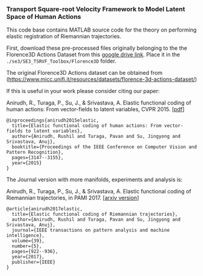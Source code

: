 ### Transport Square-root Velocity Framework to Model Latent Space of Human Actions
This code base contains MATLAB source code for the theory on performing elastic registration of Riemannian trajectories. 

First, download these pre-processed files originally belonging to the the Florence3D Actions Dataset from this [google drive link](https://drive.google.com/drive/folders/0B0m5dC6kI_19UzA1MllKX3R3ZkU?usp=sharing). Place it in the `./se3/SE3_TSRVF_Toolbox/Florence3D` folder.

The original Florence3D Actions dataset can be obtained from (https://www.micc.unifi.it/resources/datasets/florence-3d-actions-dataset/)

If this is useful in your work please consider citing our paper:

Anirudh, R., Turaga, P., Su, J., & Srivastava, A. Elastic functional coding of human actions: From vector-fields to latent variables, CVPR 2015. 
[[pdf](https://www.cv-foundation.org/openaccess/content_cvpr_2015/papers/Anirudh_Elastic_Functional_Coding_2015_CVPR_paper.pdf)]

```
@inproceedings{anirudh2015elastic,
  title={Elastic functional coding of human actions: From vector-fields to latent variables},
  author={Anirudh, Rushil and Turaga, Pavan and Su, Jingyong and Srivastava, Anuj},
  booktitle={Proceedings of the IEEE Conference on Computer Vision and Pattern Recognition},
  pages={3147--3155},
  year={2015}
}
```

The Journal version with more manifolds, experiments and analysis is:

Anirudh, R., Turaga, P., Su, J., & Srivastava, A. Elastic functional coding of Riemannian trajectories, in PAMI 2017. 
[[arxiv version](https://arxiv.org/abs/1603.02200)]

```
@article{anirudh2017elastic,
  title={Elastic functional coding of Riemannian trajectories},
  author={Anirudh, Rushil and Turaga, Pavan and Su, Jingyong and Srivastava, Anuj},
  journal={IEEE transactions on pattern analysis and machine intelligence},
  volume={39},
  number={5},
  pages={922--936},
  year={2017},
  publisher={IEEE}
}
```
